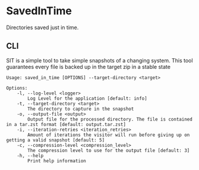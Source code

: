 # SavedInTime

Directories saved just in time.

## CLI

SIT is a simple tool to take simple snapshots of a changing system. This tool guarantees every file is backed up in the
target zip in a stable state
```
Usage: saved_in_time [OPTIONS] --target-directory <target>

Options:
    -l, --log-level <logger>
        Log Level for the application [default: info]
    -t, --target-directory <target>
        The directory to capture in the snapshot
    -o, --output-file <output>
        Output file for the processed directory. The file is contained in a tar.zst format [default: output.tar.zst]
    -i, --iteration-retries <iteration_retries>
        Amount of iterations the visitor will run before giving up on getting a valid snapshot [default: 5]
    -c, --compression-level <compression_level>
        The compression level to use for the output file [default: 3]
    -h, --help
        Print help information
```